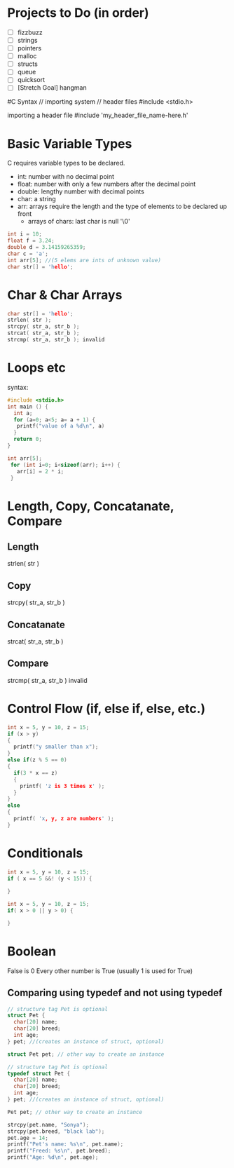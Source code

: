# Projects to Do (in order)
- [ ] fizzbuzz
- [ ] strings
- [ ] pointers
- [ ] malloc
- [ ] structs
- [ ] queue
- [ ] quicksort
- [ ] [Stretch Goal] hangman

#C Syntax
// importing system
// header files
#include <stdio.h>

importing a header file
#include 'my_header_file_name-here.h'

# Basic Variable Types

C requires variable types to be declared.
- int: number with no decimal point
- float: number with only a few numbers after the decimal point
- double: lengthy number with decimal points
- char: a string
- arr: arrays require the length and the type of elements to be declared up front
  - arrays of chars: last char is null '\0'

```c
int i = 10;
float f = 3.24;
double d = 3.14159265359;
char c = 'a';
int arr[5]; //(5 elems are ints of unknown value)
char str[] = 'hello';
```

# Char & Char Arrays
```c
char str[] = 'hello';
strlen( str );
strcpy( str_a, str_b );
strcat( str_a, str_b );
strcmp( str_a, str_b ); invalid
```

# Loops etc
syntax:
```c
#include <stdio.h>
int main () {
  int a;
  for (a=0; a<5; a= a + 1) {
   printf("value of a %d\n", a)
  }
  return 0;
}
 ```
```c
int arr[5];
 for (int i=0; i<sizeof(arr); i++) {
   arr[i] = 2 * i;
 }
 ```

# Length, Copy, Concatanate, Compare
## Length
strlen( str )
## Copy
strcpy( str_a, str_b )

## Concatanate
strcat( str_a, str_b )

## Compare
strcmp( str_a, str_b ) invalid

# Control Flow (if, else if, else, etc.)
```c
int x = 5, y = 10, z = 15;
if (x > y) 
{
  printf("y smaller than x");
}
else if(z % 5 == 0) 
{
  if(3 * x == z) 
  {
    printf( 'z is 3 times x' );
  }
}
else 
{
  printf( 'x, y, z are numbers' );
}
```
# Conditionals
```c
int x = 5, y = 10, z = 15;
if ( x == 5 &&! (y < 15)) {
  
}
```
```c
int x = 5, y = 10, z = 15;
if( x > 0 || y > 0) {

}
```

# Boolean
False is 0
Every other number is True (usually 1 is used for True)

## Comparing using typedef and not using typedef
```c
// structure tag Pet is optional
struct Pet {  
  char[20] name;
  char[20] breed;
  int age;
} pet; //(creates an instance of struct, optional)

struct Pet pet; // other way to create an instance
```

```c
// structure tag Pet is optional
typedef struct Pet {  
  char[20] name;
  char[20] breed;
  int age;
} pet; //(creates an instance of struct, optional)

Pet pet; // other way to create an instance

strcpy(pet.name, "Sonya");
strcpy(pet.breed, "black lab");
pet.age = 14;
printf("Pet's name: %s\n", pet.name);
printf("Freed: %s\n", pet.breed);
printf("Age: %d\n", pet.age);
```
